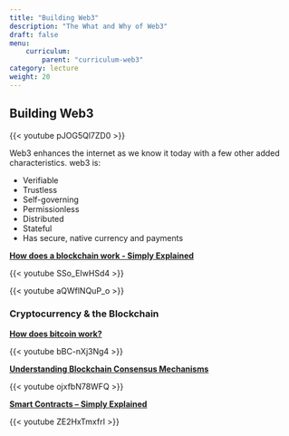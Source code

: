 ```yaml
---
title: "Building Web3"
description: "The What and Why of Web3"
draft: false
menu:
    curriculum:
        parent: "curriculum-web3"
category: lecture
weight: 20
---
```


## Building Web3

{{< youtube pJOG5Ql7ZD0 >}}

Web3 enhances the internet as we know it today with a few other added characteristics. web3 is:

* Verifiable
* Trustless
* Self-governing
* Permissionless
* Distributed
* Stateful
* Has secure, native currency and payments

[**How does a blockchain work - Simply Explained**](https://youtu.be/SSo_EIwHSd4)

{{< youtube SSo_EIwHSd4 >}}

{{< youtube aQWflNQuP_o >}}

### Cryptocurrency & the Blockchain

[**How does bitcoin work?**](https://youtu.be/bBC-nXj3Ng4)

{{< youtube bBC-nXj3Ng4 >}}

[**Understanding Blockchain Consensus Mechanisms**](https://youtu.be/ojxfbN78WFQ)

{{< youtube ojxfbN78WFQ >}}

[**Smart Contracts – Simply Explained**](https://youtu.be/ZE2HxTmxfrI)

{{< youtube ZE2HxTmxfrI >}}
